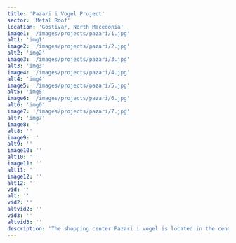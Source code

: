 ```yaml
---
title: 'Pazari i Vogel Project'
sector: 'Metal Roof'
location: 'Gostivar, North Macedonia'
image1: '/images/projects/pazari/1.jpg'
alt1: 'img1'
image2: '/images/projects/pazari/2.jpg'
alt2: 'img2'
image3: '/images/projects/pazari/3.jpg'
alt3: 'img3'
image4: '/images/projects/pazari/4.jpg'
alt4: 'img4'
image5: '/images/projects/pazari/5.jpg'
alt5: 'img5'
image6: '/images/projects/pazari/6.jpg'
alt6: 'img6'
image7: '/images/projects/pazari/7.jpg'
alt7: 'img7'
image8: ''
alt8: ''
image9: ''
alt9: ''
image10: ''
alt10: ''
image11: ''
alt11: ''
image12: ''
alt12: ''
vid: ''
alt: ''
vid2: ''
altvid2: ''
vid3: ''
altvid3: ''
description: 'The shopping center Pazari i vogel is located in the center of Gostivar built with metal construction and high quality sandwich panels.'
---
```

